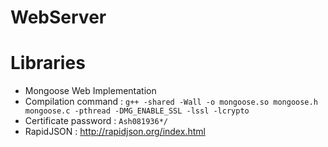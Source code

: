 # WebServer

# Libraries
- Mongoose Web Implementation
- Compilation command : ```g++ -shared -Wall -o mongoose.so mongoose.h mongoose.c -pthread -DMG_ENABLE_SSL -lssl -lcrypto```
- Certificate password : ```Ash081936*/```
- RapidJSON : http://rapidjson.org/index.html
